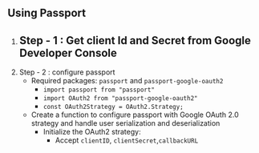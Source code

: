 ## Using Passport
1. Step - 1 : Get client Id and Secret from Google Developer Console
	- 
2. Step - 2 : configure passport
	- Required packages: `passport` and `passport-google-oauth2`
		- `import passport from "passport"`
		- `import OAuth2 from "passport-google-oauth2"`
		- `const OAuth2Strategy = OAuth2.Strategy;`
	- Create a function to configure passport with Google OAuth 2.0 strategy and handle user serialization and deserialization
		- Initialize the OAuth2 strategy:
			- Accept `clientID`, `clientSecret`,`callbackURL`